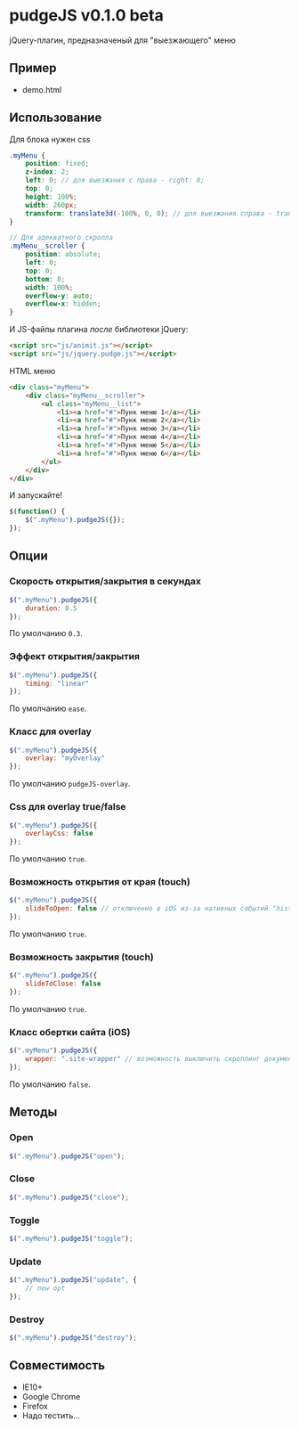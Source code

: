 # pudgeJS v0.1.0 beta

jQuery-плагин, предназначеный для "выезжающего" меню

## Пример

* demo.html

## Использование

Для блока нужен css
```scss
.myMenu {
	position: fixed;
	z-index: 2;
	left: 0; // для выезжания с права - right: 0;
	top: 0;
	height: 100%;
	width: 260px;
	transform: translate3d(-100%, 0, 0); // для выезжания справа - translate3d(100%, 0, 0)
}

// Для адекватного скролла
.myMenu__scroller {
	position: absolute;
	left: 0;
	top: 0;
	bottom: 0;
	width: 100%;
	overflow-y: auto;
	overflow-x: hidden;
}
```

И JS-файлы плагина *после* библиотеки jQuery:
```html
<script src="js/animit.js"></script>
<script src="js/jquery.pudge.js"></script>
```

HTML меню
```html
<div class="myMenu">
	<div class="myMenu__scroller">
		<ul class="myMenu__list">
			<li><a href="#">Пунк меню 1</a></li>
			<li><a href="#">Пунк меню 2</a></li>
			<li><a href="#">Пунк меню 3</a></li>
			<li><a href="#">Пунк меню 4</a></li>
			<li><a href="#">Пунк меню 5</a></li>
			<li><a href="#">Пунк меню 6</a></li>
		</ul>
	</div>
</div>
```

И запускайте!
```javascript
$(function() {
	$(".myMenu").pudgeJS({});
});
```

## Опции

### Скорость открытия/закрытия в секундах

```javascript
$(".myMenu").pudgeJS({
	duration: 0.5
});
```
По умолчанию ```0.3```.

### Эффект открытия/закрытия

```javascript
$(".myMenu").pudgeJS({
	timing: "linear"
});
```
По умолчанию ```ease```.

### Класс для overlay

```javascript
$(".myMenu").pudgeJS({
	overlay: "myOverlay"
});
```
По умолчанию ```pudgeJS-overlay```.

### Css для overlay true/false

```javascript
$(".myMenu").pudgeJS({
	overlayCss: false
});
```
По умолчанию ```true```.

### Возможность открытия от края (touch)

```javascript
$(".myMenu").pudgeJS({
	slideToOpen: false // отключенно в iOS из-за нативных событий "history back"
});
```
По умолчанию ```true```.

### Возможность закрытия (touch)

```javascript
$(".myMenu").pudgeJS({
	slideToClose: false
});
```
По умолчанию ```true```.

### Класс обертки сайта (iOS)

```javascript
$(".myMenu").pudgeJS({
	wrapper: ".site-wrapper" // возможность выключить скроллинг документа на iOS
});
```
По умолчанию ```false```.

## Методы

### Open
```javascript
$(".myMenu").pudgeJS("open");
```

### Close
```javascript
$(".myMenu").pudgeJS("close");
```

### Toggle
```javascript
$(".myMenu").pudgeJS("toggle");
```

### Update
```javascript
$(".myMenu").pudgeJS("update", {
	// new opt
});
```

### Destroy
```javascript
$(".myMenu").pudgeJS("destroy");
```

## Совместимость

* IE10+
* Google Chrome
* Firefox
* Надо тестить...